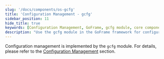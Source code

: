 ```yaml
---
slug: '/docs/components/os-gcfg'
title: 'Configuration Management - gcfg'
sidebar_position: 11
hide_title: true
keywords: [Configuration Management, GoFrame, gcfg module, core components, application configuration, GoFrame framework, flexible configuration, development framework, system configuration, configuration files]
description: "Use the gcfg module in the GoFrame framework for configuration management. The gcfg module supports flexible application and system configuration, helping developers to manage and organize configuration files more efficiently, ensuring the stability and flexibility of the application."
---
```


Configuration management is implemented by the `gcfg` module. For details, please refer to the [Configuration Management](../../核心组件/配置管理/配置管理.md) section.